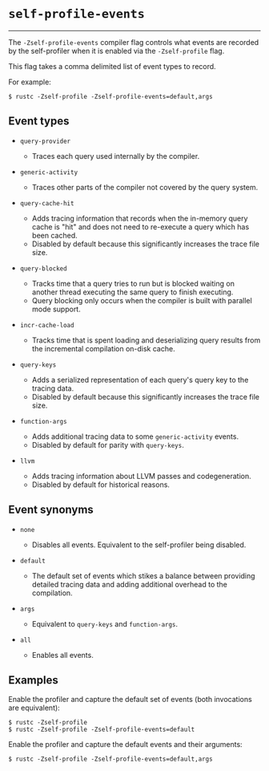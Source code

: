 # `self-profile-events`

---------------------

The `-Zself-profile-events` compiler flag controls what events are recorded by the self-profiler when it is enabled via the `-Zself-profile` flag.

This flag takes a comma delimited list of event types to record.

For example:

```console
$ rustc -Zself-profile -Zself-profile-events=default,args
```

## Event types

- `query-provider`
  - Traces each query used internally by the compiler.

- `generic-activity`
  - Traces other parts of the compiler not covered by the query system.

- `query-cache-hit`
  - Adds tracing information that records when the in-memory query cache is "hit" and does not need to re-execute a query which has been cached.
  - Disabled by default because this significantly increases the trace file size.

- `query-blocked`
  - Tracks time that a query tries to run but is blocked waiting on another thread executing the same query to finish executing.
  - Query blocking only occurs when the compiler is built with parallel mode support.

- `incr-cache-load`
  - Tracks time that is spent loading and deserializing query results from the incremental compilation on-disk cache.

- `query-keys`
  - Adds a serialized representation of each query's query key to the tracing data.
  - Disabled by default because this significantly increases the trace file size.

- `function-args`
  - Adds additional tracing data to some `generic-activity` events.
  - Disabled by default for parity with `query-keys`.

- `llvm`
  - Adds tracing information about LLVM passes and codegeneration.
  - Disabled by default for historical reasons.

## Event synonyms

- `none`
  - Disables all events.
  Equivalent to the self-profiler being disabled.

- `default`
  - The default set of events which stikes a balance between providing detailed tracing data and adding additional overhead to the compilation.

- `args`
  - Equivalent to `query-keys` and `function-args`.

- `all`
  - Enables all events.

## Examples

Enable the profiler and capture the default set of events (both invocations are equivalent):

```console
$ rustc -Zself-profile
$ rustc -Zself-profile -Zself-profile-events=default
```

Enable the profiler and capture the default events and their arguments:

```console
$ rustc -Zself-profile -Zself-profile-events=default,args
```
